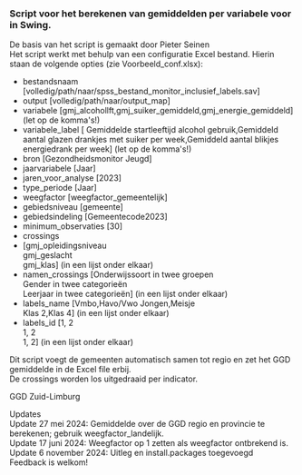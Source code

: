 ### Script voor het berekenen van gemiddelden per variabele voor in Swing.
De basis van het script is gemaakt door Pieter Seinen  
Het script werkt met behulp van een configuratie Excel bestand. Hierin staan de volgende opties (zie Voorbeeld_conf.xlsx):  
- bestandsnaam	[volledig/path/naar/spss_bestand_monitor_inclusief_labels.sav]
- output [volledig/path/naar/output_map]	
- variabele	[gmj_alcohollft,gmj_suiker_gemiddeld,gmj_energie_gemiddeld] (let op de komma's!)
- variabele_label	[	Gemiddelde startleeftijd alcohol gebruik,Gemiddeld aantal glazen drankjes met suiker per week,Gemiddeld aantal blikjes energiedrank per week] (let op de komma's!)
- bron [Gezondheidsmonitor Jeugd]	
- jaarvariabele	[Jaar] 
- jaren_voor_analyse [2023]	
- type_periode [Jaar]	
- weegfactor [weegfactor_gemeentelijk]	
- gebiedsniveau	[gemeente] 
- gebiedsindeling	[Gemeentecode2023]
- minimum_observaties	[30]
- crossings
- [gmj_opleidingsniveau  
   gmj_geslacht  
   gmj_klas] (in een lijst onder elkaar)  
- namen_crossings
  [Onderwijssoort in twee groepen  
  Gender in twee categorieën  
  Leerjaar in twee categorieën] (in een lijst onder elkaar)  
 - labels_name
   [Vmbo,Havo/Vwo
   Jongen,Meisje  
   Klas 2,Klas 4] (in een lijst onder elkaar)  
 - labels_id
   [1, 2  
   1, 2  
   1, 2] (in een lijst onder elkaar)  

Dit script voegt de gemeenten automatisch samen tot regio en zet het GGD gemiddelde in de Excel file erbij.  
De crossings worden los uitgedraaid per indicator.

GGD Zuid-Limburg  
 
Updates  
 Update 27 mei 2024: Gemiddelde over de GGD regio en provincie te berekenen; gebruik weegfactor_landelijk.  
 Update 17 juni 2024: Weegfactor op 1 zetten als weegfactor ontbrekend is.  
 Update 6 november 2024: Uitleg en install.packages toegevoegd   
Feedback is welkom!  
